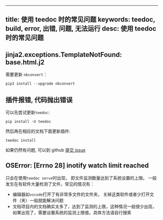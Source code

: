 
---
title: 使用 teedoc 时的常见问题
keywords: teedoc, build, error, 出错, 问题, 无法运行
desc: 使用 teedoc 时的常见问题
---





## jinja2.exceptions.TemplateNotFound: base.html.j2

需要更新 `nbconvert`：

```shell
pip3 install --upgrade nbconvert
```

## 插件报错, 代码抛出错误

可以先尝试更新`teedoc`:

```
pip install -U teedoc
```

然后再在相应的文档下面更新插件:

```
teedoc install
```

如果仍然有问题, 可以到 github [提交 issue](https://github.com/teedoc/teedoc/issues/new)


## OSError: [Errno 28] inotify watch limit reached

只会在使用`teedoc serve`时出现， 即文件监测数量达到了系统设置的上限。
一般发生在有软件大量检测了文件，常见的情况有：
* 编辑器如`vscode`打开了有非常多文件的文件夹， 关掉这类软件或者少打开文件（夹）一般就能解决问题
* 文档项目内的文档确实太多了，达到了监测的上限，这种情况一般很少出现，如果出现了，需要设置系统的监测上限值，具体方法请自行搜索

